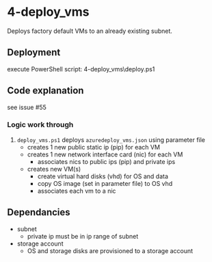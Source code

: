 # 4-deploy_vms

Deploys factory default VMs to an already existing subnet.

## Deployment

execute PowerShell script: 4-deploy_vms\deploy.ps1

## Code explanation

see issue #55

### Logic work through

1. `deploy_vms.ps1` deploys `azuredeploy_vms.json` using parameter file
    - creates 1 new public static ip (pip) for each VM
    - creates 1 new network interface card (nic) for each VM
        - associates nics to public ips (pip) and private ips
    - creates new VM(s)
        - create virtual hard disks (vhd) for OS and data
        - copy OS image (set in parameter file) to OS vhd
        - associates each vm to a nic

## Dependancies

- subnet
  - private ip must be in ip range of subnet
- storage account
  - OS and storage disks are provisioned to a storage account